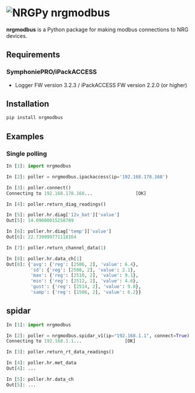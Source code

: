 # ![NRGPy](https://www.gravatar.com/avatar/6282094b092c756acc9f7552b164edfe?s=24) nrgmodbus

**nrgmodbus** is a Python package for making modbus connections to NRG devices.

## Requirements

### SymphoniePRO/iPackACCESS

- Logger FW version 3.2.3 / iPackACCESS FW version 2.2.0 (or higher)

## Installation

```python
pip install nrgmodbus
```

## Examples

### Single polling

```python
In [1]: import nrgmodbus

In [2]: poller = nrgmodbus.ipackaccess(ip='192.168.178.168')

In [3]: poller.connect()
Connecting to 192.168.178.168...                [OK]

In [4]: poller.return_diag_readings()

In [5]: poller.hr.diag['12v_bat']['value']
Out[5]: 14.09000015258789

In [6]: poller.hr.diag['temp']['value']
Out[6]: 22.739999771118164

In [7]: poller.return_channel_data(1)

In [8]: poller.hr.data_ch[1]
Out[8]: {'avg': {'reg': [2506, 2], 'value': 6.4},
         'sd': {'reg': [2508, 2], 'value': 2.1},
         'max': {'reg': [2510, 2], 'value': 9.1},
         'min': {'reg': [2512, 2], 'value': 4.6},
         'gust': {'reg': [2514, 2], 'value': 9.0},
         'samp': {'reg': [1506, 2], 'value': 6.2}}
```

## spidar

```python
In [1]: import nrgmodbus

In [2]: poller = nrgmodbus.spidar_v1(ip="192.168.1.1", connect=True)
Connecting to 192.168.1.1...                [OK]

In [3]: poller.return_rt_data_readings()

In [4]: poller.hr.met_data
Out[4]: ...

In [5]: poller.hr.data_ch
Out[5]: ...

```
